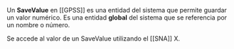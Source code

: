 Un **SaveValue** en [[GPSS]] es una entidad del sistema que permite guardar un valor numérico. Es una entidad **global** del sistema que se referencia por un nombre o número.

Se accede al valor de un SaveValue utilizando el [[SNA]] X.